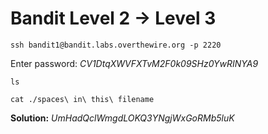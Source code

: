 # Bandit Level 2 -> Level 3

`ssh bandit1@bandit.labs.overthewire.org -p 2220`

Enter password: _CV1DtqXWVFXTvM2F0k09SHz0YwRINYA9_

`ls`

`cat ./spaces\ in\ this\ filename`

**Solution:** _UmHadQclWmgdLOKQ3YNgjWxGoRMb5luK_
